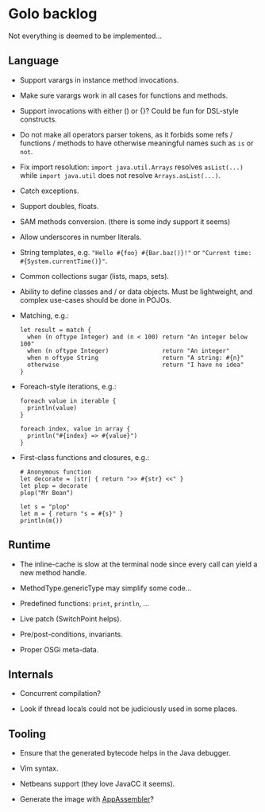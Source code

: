 # Golo backlog

Not everything is deemed to be implemented...

## Language

* Support varargs in instance method invocations.

* Make sure varargs work in all cases for functions and methods.

* Support invocations with either () or {}? Could be fun for DSL-style constructs.

* Do not make all operators parser tokens, as it forbids some refs / functions / methods to
  have otherwise meaningful names such as `is` or `not`.

* Fix import resolution: `import java.util.Arrays` resolves `asList(...)` while
  `import java.util` does not resolve `Arrays.asList(...)`.

* Catch exceptions.

* Support doubles, floats.

* SAM methods conversion. (there is some indy support it seems)

* Allow underscores in number literals.

* String templates, e.g. `"Hello #{foo} #{Bar.baz()}!"` or `"Current time: #{System.currentTime()}"`.

* Common collections sugar (lists, maps, sets).

* Ability to define classes and / or data objects.
  Must be lightweight, and complex use-cases should be done in POJOs.

* Matching, e.g.:
  
    ```
    let result = match {
      when (n oftype Integer) and (n < 100) return "An integer below 100"
      when (n oftype Integer)               return "An integer"
      when n oftype String                  return "A string: #{n}"
      otherwise                             return "I have no idea"
    }
    ```

* Foreach-style iterations, e.g.:

    ```
    foreach value in iterable {
      println(value)
    }

    foreach index, value in array {
      println("#{index} => #{value}")
    }
    ```

* First-class functions and closures, e.g.:

    ```
    # Anonymous function
    let decorate = |str| { return ">> #{str} <<" }
    let plop = decorate
    plop("Mr Bean")

    let s = "plop"
    let m = { return "s = #{s}" }
    println(m())
    ```

## Runtime

* The inline-cache is slow at the terminal node since every call can yield a new method handle.

* MethodType.genericType may simplify some code...

* Predefined functions: `print`, `println`, ...

* Live patch (SwitchPoint helps).

* Pre/post-conditions, invariants.

* Proper OSGi meta-data.

## Internals

* Concurrent compilation?

* Look if thread locals could not be judiciously used in some places.

## Tooling

* Ensure that the generated bytecode helps in the Java debugger.

* Vim syntax.

* Netbeans support (they love JavaCC it seems).

* Generate the image with [AppAssembler](http://mojo.codehaus.org/appassembler/appassembler-maven-plugin/usage-program.html)?

